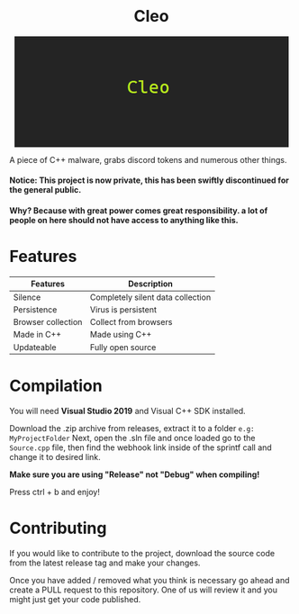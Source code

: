 <h1 align="center" style="margin-top: 0px;">Cleo</h1>

<p align="center">
     
<img src="/images/cleo.png" alt="Cleo image" align="center">

</p>

A piece of C++ malware, grabs discord tokens and numerous other things.

#### Notice: This project is now private, this has been swiftly discontinued for the general public.
#### Why? Because with great power comes great responsibility. a lot of people on here should not have access to anything like this.

# Features

Features | Description
-------- | -----------
Silence | Completely silent data collection
Persistence | Virus is persistent
Browser collection | Collect from browsers
Made in C++ | Made using C++
Updateable | Fully open source

# Compilation

You will need **Visual Studio 2019** and Visual C++ SDK installed.

Download the .zip archive from releases, extract it to a folder `e.g: MyProjectFolder`
Next, open the .sln file and once loaded go to the `Source.cpp` file, then find the webhook link
inside of the sprintf call and change it to desired link.

**Make sure you are using "Release" not "Debug" when compiling!**

Press ctrl + b and enjoy!

# Contributing

If you would like to contribute to the project, download the
source code from the latest release tag and make your changes.

Once you have added / removed what you think is necessary go ahead and
create a PULL request to this repository. One of us will review it
and you might just get your code published.
